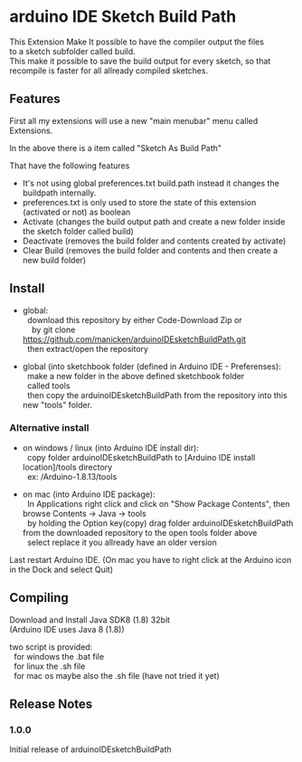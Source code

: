 # arduino IDE Sketch Build Path

This Extension Make It possible to have the compiler output the files<br>
to a sketch subfolder called build.<br>
This make it possible to save the build output for every sketch,
so that recompile is faster for all allready compiled sketches.

## Features

First all my extensions will use a new "main menubar" menu called Extensions.

In the above there is a item called "Sketch As Build Path"

That have the following features
* It's not using global preferences.txt build.path
  instead it changes the buildpath internally.
* preferences.txt is only used to store the state of this extension (activated or not) as boolean
* Activate (changes the build output path and create a new folder inside the sketch folder called build)
* Deactivate (removes the build folder and contents created by activate)
* Clear Build (removes the build folder and contents and then create a new build folder)

## Install

* global:<br>
&nbsp;&nbsp;download this repository by either Code-Download Zip or<br>
&nbsp;&nbsp;&nbsp;&nbsp;by git clone https://github.com/manicken/arduinoIDEsketchBuildPath.git<br>
&nbsp;&nbsp;then extract/open the repository<br>

* global (into sketchbook folder (defined in Arduino IDE - Preferenses):<br>
&nbsp;&nbsp;make a new folder in the above defined sketchbook folder<br>
&nbsp;&nbsp;called tools<br>
&nbsp;&nbsp;then copy the arduinoIDEsketchBuildPath from the repository into this new "tools" folder.<br>

### Alternative install

* on windows / linux (into Arduino IDE install dir):<br>
&nbsp;&nbsp;copy folder arduinoIDEsketchBuildPath to [Arduino IDE install location]/tools directory<br>
&nbsp;&nbsp;ex: /Arduino-1.8.13/tools<br>

* on mac (into Arduino IDE package):<br>
&nbsp;&nbsp;In Applications right click and click on "Show Package Contents", then browse Contents -> Java -> tools<br>
&nbsp;&nbsp;by holding the Option key(copy) drag folder arduinoIDEsketchBuildPath from the downloaded repository to the open tools folder above<br>
&nbsp;&nbsp;select replace it you allready have an older version<br>

Last restart Arduino IDE.
(On mac you have to right click at the Arduino icon in the Dock and select Quit)

## Compiling

Download and Install Java SDK8 (1.8) 32bit<br>
(Arduino IDE uses Java 8 (1.8))<br>

two script is provided:<br>
&nbsp;&nbsp;for windows the .bat file<br>
&nbsp;&nbsp;for linux the .sh file<br>
&nbsp;&nbsp;for mac os maybe also the .sh file (have not tried it yet)<br>

## Release Notes

### 1.0.0

Initial release of arduinoIDEsketchBuildPath